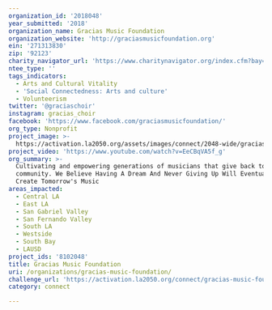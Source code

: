 ```yaml
---
organization_id: '2018048'
year_submitted: '2018'
organization_name: Gracias Music Foundation
organization_website: 'http://graciasmusicfoundation.org'
ein: '271313830'
zip: '92123'
charity_navigator_url: 'https://www.charitynavigator.org/index.cfm?bay=search.profile&ein=271313830'
ntee_type: ''
tags_indicators:
  - Arts and Cultural Vitality
  - 'Social Connectedness: Arts and culture'
  - Volunteerism
twitter: '@graciaschoir'
instagram: gracias_choir
facebook: 'https://www.facebook.com/graciasmusicfoundation/'
org_type: Nonprofit
project_image: >-
  https://activation.la2050.org/assets/images/connect/2048-wide/gracias-music-foundation.jpg
project_video: 'https://www.youtube.com/watch?v=EeCBqVA5f_g'
org_summary: >-
  Cultivating and empowering generations of musicians that give back to the
  community. We Believe Having A Dream And Never Giving Up Will Eventually
  Create Tomorrow's Music
areas_impacted:
  - Central LA
  - East LA
  - San Gabriel Valley
  - San Fernando Valley
  - South LA
  - Westside
  - South Bay
  - LAUSD
project_ids: '8102048'
title: Gracias Music Foundation
uri: /organizations/gracias-music-foundation/
challenge_url: 'https://activation.la2050.org/connect/gracias-music-foundation/'
category: connect

---
```

